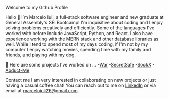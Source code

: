 Welcome to my Github Profile

Hello 👋 I’m Marcelo Iuli, a full-stack software engineer and new graduate at General Assembly's SEI Bootcamp! I'm inquisitive about coding and I enjoy solving problems creatively and efficiently. Some of the languages I've worked with before include JavaScript, Python, and React. I also have experience working with the MERN stack and other database libraries as well. While I tend to spend most of my days coding, if I'm not by my computer I enjoy watching movies, spending time with my family and friends, and playing with my dog. 

👀 Here are some projects I've worked on ...
-[War](https://github.com/marceloiuli/WAR)
-[SecretSafe](https://github.com/marceloiuli/Off-Your-Chest)
-[SockX](https://github.com/marceloiuli/sockx)
-[Abduct-Me](https://github.com/marceloiuli/abduct-me)

Contact me
I am very interested in collaborating on new projects or just having a casual coffee chat! You can reach out to me on [LinkedIn](www.linkedin.com/in/marceloknoxiuli) or via email at marceloiuli26@gmail.com.
